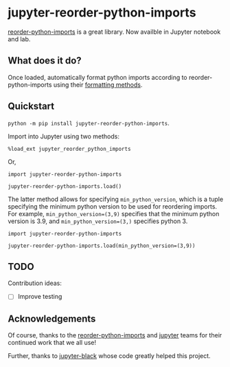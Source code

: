 # jupyter-reorder-python-imports

[reorder-python-imports](https://github.com/asottile/reorder-python-imports) is a great library. Now availble in Jupyter notebook and lab.

## What does it do?
Once loaded, automatically format python imports according to reorder-python-imports using their [formatting methods](https://github.com/asottile/reorder-python-imports#what-does-it-do).

## Quickstart
`python -m pip install jupyter-reorder-python-imports`.

Import into Jupyter using two methods:
```
%load_ext jupyter_reorder_python_imports
```
Or,
```
import jupyter-reorder-python-imports

jupyter-reorder-python-imports.load()
```
The latter method allows for specifying `min_python_version`, which is a tuple specifying the minimum python version to be used for reordering imports. For example, `min_python_version=(3,9)` specifies that the minimum python version is 3.9, and `min_python_version=(3,)` specifies python 3.
```
import jupyter-reorder-python-imports

jupyter-reorder-python-imports.load(min_python_version=(3,9))
```


## TODO
Contribution ideas:
- [ ] Improve testing

## Acknowledgements
Of course, thanks to the [reorder-python-imports](https://github.com/asottile/reorder-python-imports) and [jupyter](https://jupyter.org/) teams for their continued work that we all use!

Further, thanks to [jupyter-black](https://github.com/n8henrie/jupyter-black) whose code greatly helped this project.
